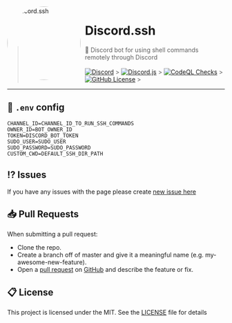 <img width="170" height="170" align="left" style="float: left; margin: 0 10px 0 0; border-radius: 50%;" alt="Discord.ssh" src="https://user-images.githubusercontent.com/49127376/163674188-29adc0db-c46e-4683-ae07-dced8f4f890d.png">

# Discord.ssh

> 🚀 Discord bot for using shell commands remotely through Discord
> <br><br>[![Discord](https://img.shields.io/discord/666599184844980224?color=333&logo=discord&label=Discord&style=flat-square&logoColor=fff)](https://igorkowalczyk.dev/r/discord) > [![Discord.js](https://img.shields.io/badge/Discord.js-v13-%2334d058?style=flat-square&color=333&logo=npm&logoColor=fff)](https://www.npmjs.com/package/discord.js) > [![CodeQL Checks](https://img.shields.io/github/workflow/status/igorkowalczyk/discord-ssh/CodeQL%20Checks/master?style=flat-square&label=CodeQL&logo=github&color=333)](https://igorkowalczyk.dev/) > [![GitHub License](https://img.shields.io/github/license/igorkowalczyk/discord-ssh?style=flat-square&logo=github&label=License&color=333)](https://github.com/igorkowalczyk/discord-ssh) > <br>

---

## 🔐 `.env` config

```
CHANNEL_ID=CHANNEL_ID_TO_RUN_SSH_COMMANDS
OWNER_ID=BOT_OWNER_ID
TOKEN=DISCORD_BOT_TOKEN
SUDO_USER=SUDO_USER
SUDO_PASSWORD=SUDO_PASSWORD
CUSTOM_CWD=DEFAULT_SSH_DIR_PATH
```

## ⁉️ Issues

If you have any issues with the page please create [new issue here](https://github.com/igorkowalczyk/discord-ssh/issues)

## 📥 Pull Requests

When submitting a pull request:

- Clone the repo.
- Create a branch off of master and give it a meaningful name (e.g. my-awesome-new-feature).
- Open a [pull request](https://github.com/igorkowalczyk/discord-ssh/pulls) on [GitHub](https://github.com) and describe the feature or fix.

## 📋 License

This project is licensed under the MIT. See the [LICENSE](https://github.com/igorkowalczyk/discord-ssh/blob/master/license.md) file for details
